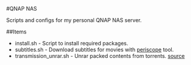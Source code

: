 #QNAP NAS

Scripts and configs for my personal QNAP NAS server.

##Items
* install.sh - Script to install required packages.
* subtitles.sh - Download subtitles for movies with [periscope](http://code.google.com/p/periscope/) tool.
* transmission_unrar.sh - Unrar packed contents from torrents. [source](http://forum.qnap.com/viewtopic.php?f=221&t=40920&p=194104&hilit=unrar#p194104)
